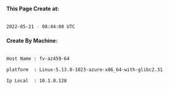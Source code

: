 
   
#### This Page Create at:

```bash

2022-05-21 - 08:44:00 UTC

```

#### Create By Machine:

```bash

Host Name : fv-az459-64

platform  : Linux-5.13.0-1023-azure-x86_64-with-glibc2.31

Ip Local  : 10.1.0.128

```

